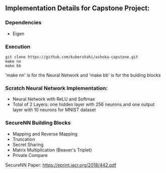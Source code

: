 ## Implementation Details for Capstone Project:

### Dependencies
* Eigen

### Execution 
```
git clone https://github.com/kubershahi/ashoka-capstone.git
make nn         
make bb         
```
'make nn' is for the Neural Network and 'make bb' is for the bulding blocks

### Scratch Neural Network Implementation:
* Neural Network with ReLU and Softmax 
* Total of 2 Layers: one hidden layer with 256 neurons and one output layer with 10 neurons for MNIST dataset

### SecureNN Building Blocks
* Mapping and Reverse Mapping
* Truncation
* Secret Sharing
* Matrix Multiplication (Beaver's Triplet)
* Private Compare 

SecureNN Paper: https://eprint.iacr.org/2018/442.pdf
